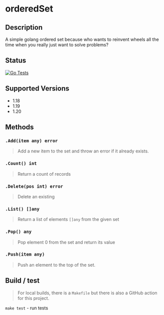 orderedSet
==========

## Description

A simple golang ordered set because who wants to reinvent wheels all the time
when you really just want to solve problems?

## Status

[![Go Tests](https://github.com/sam-caldwell/simpleSet/actions/workflows/go-tests.yaml/badge.svg)](https://github.com/sam-caldwell/simpleSet/actions/workflows/go-tests.yaml)

## Supported Versions

- 1.18
- 1.19
- 1.20

## Methods

### `.Add(item any) error`

> Add a new item to the set and throw an error if it already exists.

### `.Count() int`

> Return a count of records

### `.Delete(pos int) error`

> Delete an existing

### `.List() []any`

> Return a list of elements `[]any` from the given set

### `.Pop() any`

> Pop element 0 from the set and return its value

### `.Push(item any)`

> Push an element to the top of the set.

## Build / test

> For local builds, there is a `Makefile` but there is also a GitHub action for this
> project.

`make test` - run tests 

